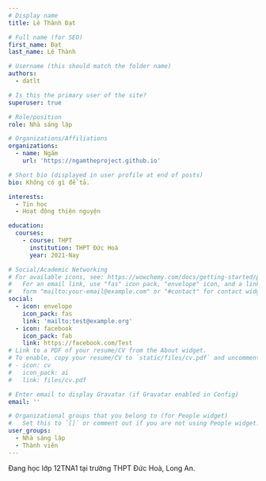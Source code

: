 ```yaml
---
# Display name
title: Lê Thành Đạt

# Full name (for SEO)
first_name: Đạt
last_name: Lê Thành

# Username (this should match the folder name)
authors:
  - datlt

# Is this the primary user of the site?
superuser: true

# Role/position
role: Nhà sáng lập

# Organizations/Affiliations
organizations:
  - name: Ngăm
    url: 'https://ngamtheproject.github.io'

# Short bio (displayed in user profile at end of posts)
bio: Không có gì để tả.

interests:
  - Tin học
  - Hoạt động thiện nguyện

education:
  courses:
    - course: THPT
      institution: THPT Đức Hoà
      year: 2021-Nay

# Social/Academic Networking
# For available icons, see: https://wowchemy.com/docs/getting-started/page-builder/#icons
#   For an email link, use "fas" icon pack, "envelope" icon, and a link in the
#   form "mailto:your-email@example.com" or "#contact" for contact widget.
social:
  - icon: envelope
    icon_pack: fas
    link: 'mailto:test@example.org'
  - icon: facebook
    icon_pack: fab
    link: https://facebook.com/Test
# Link to a PDF of your resume/CV from the About widget.
# To enable, copy your resume/CV to `static/files/cv.pdf` and uncomment the lines below.
# - icon: cv
#   icon_pack: ai
#   link: files/cv.pdf

# Enter email to display Gravatar (if Gravatar enabled in Config)
email: ''

# Organizational groups that you belong to (for People widget)
#   Set this to `[]` or comment out if you are not using People widget.
user_groups:
  - Nhà sáng lập
  - Thành viên
---
```


Đang học lớp 12TNA1 tại trường THPT Đức Hoà, Long An.
